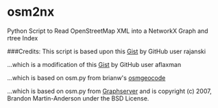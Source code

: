# osm2nx
Python Script to Read OpenStreetMap XML into a NetworkX Graph and rtree Index


###Credits:
This script is based upon this [Gist](https://gist.github.com/rajanski/ccf65d4f5106c2cdc70e) by GitHub user rajanski 

...which is a modification of this [Gist](https://gist.github.com/aflaxman/287370) by GitHub user aflaxman

...which is based on osm.py from brianw's [osmgeocode](http://github.com/brianw/osmgeocode)

...which is based on osm.py from [Graphserver](http://github.com/bmander/graphserver/tree/master) and is copyright (c) 2007, Brandon Martin-Anderson under the BSD License.
